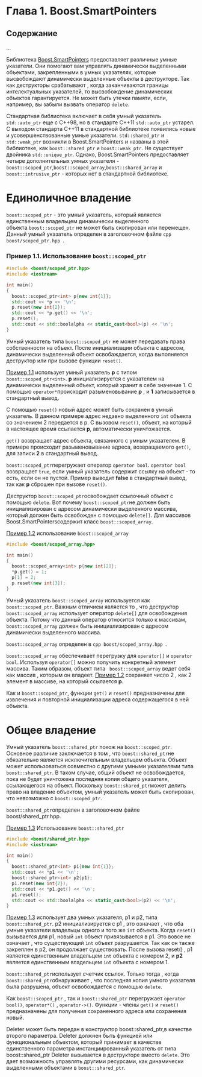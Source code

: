 # Глава 1. Boost.SmartPointers
## Содержание
...

Библиотека [Boost.SmartPointers](http://www.boost.org/doc/libs/1_62_0/libs/smart_ptr/smart_ptr.htm) предоставляет различные умные указатели. Они помогают вам управлять динамически выделенными объектами, закрепленными в умных указателях, которые высвобождают динамически выделенные объекты в деструкторе. Так как деструкторы срабатывают , когда заканчиваются границы интелектуальных указателей, то высвобождение динамических объектов гарантируется. Не может быть утечки памяти, если, например, вы забыли вызвать оператор `delete`.  


Стандартная библиотека включает в себя умный указатель `std::auto_ptr` еще с C++98, но в стандарте C++11 `std::auto_ptr` устарел. С выходом стандарта C++11 в стандартной библиотеке появились новые и усовершенствованные умные указатели. `std::shared_ptr` и `std::weak_ptr` возникли в Boost.SmartPointers и названы в этой библиотеке, как `boost::shared_ptr` и `boost::weak_ptr`. Не существует двойника `std::unique_ptr`. Однако, Boost.SmartPointers предоставляет четыре дополнительных умных указателя -       `boost::scoped_ptr`,`boost::scoped_array`,`boost::shared_array` и `boost::intrusive_ptr` - которых нет в стандартной библиотеке.


# Единоличное владение
`boost::scoped_ptr` - это умный указатель, который является единственным владельцем динамически выделенного объекта.`boost::scoped_ptr` не может быть скопирован или перемещен. Данный умный указатель определен в заголовочном файле ```cpp boost/scoped_ptr.hpp ```.

<a id="ex.scoped_ptr_01"></a>
### Пример 1.1. Использование `boost::scoped_ptr`

```cpp
#include <boost/scoped_ptr.hpp>
#include <iostream>

int main()
{
  boost::scoped_ptr<int> p{new int{1}};
  std::cout << *p << '\n';
  p.reset(new int{2});
  std::cout << *p.get() << '\n';
  p.reset();
  std::cout << std::boolalpha << static_cast<bool>(p) << '\n';
}
```
Умный указатель типа `boost::scoped_ptr` не может передавать права собственности на объект. После инициализации объекта с адресом, динамически выделенный объект освобаждается, когда выполняется деструктор или при вызове функции `reset()`.

[Пример 1.1](#ex.scoped_ptr_01) использует умный указатель **p** с типом `boost::scoped_ptr<int>`. **p** инициализируется с указателем на динамически выделенный объект, который хранит в себе значение 1. С помощью `operator*`происходит разыменовывание **p** , и **1** записывается в стандартный вывод.

С помощью `reset()` новый адрес может быть сохранен в умный указатель. В данном примере адрес недавно выделенного `int` объекта со значением 2 передается в p. С вызовом `reset()`, объект, на который в настоящее время ссылается **p**, автоматически уничтожается.

`get()` возвращает адрес объекта, связанного с умным указателем. В примере происходит разыменовывание адреса, возвращаемого `get()`, для записи **2** в стандартный вывод.

`boost::scoped_ptr`перегружает оператор `operator bool`. `operator bool` возвращает `true`, если умный указатель содержит ссылку на объект - то есть, если он не пустой. Пример выводит **false** в стандартный вывод, так как **p** сброшен при вызове `reset()`.

Деструктор `boost::scoped_ptr`освобождает ссылочный объект с помощью `delete`. Вот почему `boost::scoped_ptr`не должен быть инициализирован с адресом динамически выделенного массива, который должен быть освобожден с помощью `delete[]`. Для массивов Boost.SmartPointersсодержит класс `boost::scoped_array`.

[Пример 1.2](#ex.scoped_array_01) использование `boost::scoped_array`
```cpp
#include <boost/scoped_array.hpp>

int main()
{
  boost::scoped_array<int> p{new int[2]};
  *p.get() = 1;
  p[1] = 2;
  p.reset(new int[3]);
}
```
Умный указатель `boost::scoped_array` используется как `boost::scoped_ptr`. Важным отличием является то , что деструктор `boost::scoped_array` использует оператор `delete[]` для освобождения объекта. Потому что данный оператор относится только к массивам, `boost::scoped_array` должен быть инициализирован с адресом динамически выделенного массива.

`boost::scoped_array` определен в ```cpp boost/scoped_array.hpp ```.

`boost::scoped_array` обеспечивает перегрузку для `operator[]` и `operator bool`. Используя `operator[]` можно получить конкретный элемент массива. Таким образом, объект типа ` boost::scoped_array` ведет себя как массив , которым он владеет. [Пример 1.2](#ex.scoped_array_01) сохраняет число 2 , как 2 элемент в массиве, на который ссылается **p**.

Как и `boost::scoped_ptr`, функции `get()` и `reset()` предназначены для извлечения и повторной инициализации адреса содержащегося в ней объекта.

# Общее владение
Умный указатель `boost::shared_ptr` похож на `boost::scoped_ptr`. Основное различие заключается в том , что `boost::shared_ptr`не обязательно является исключительным владельцем объекта. Объект может использоваться совместно с другими умными указателями типа `boost::shared_ptr`. В таком случае, общий объект не освобождается, пока не будет уничтожена последняя копия общего указателя, ссылающегося на объект. Поскольку `boost::shared_ptr`может делить право на владение объектом, умный указатель может быть скопирован, что невозможно с `boost::scoped_ptr`.

`boost::shared_ptr`определен в заголовочном файле boost/shared_ptr.hpp.

[Пример 1.3](#ex.shared_ptr_01) Использование `boost::shared_ptr`

```cpp     
#include <boost/shared_ptr.hpp>
#include <iostream>

int main()
{
  boost::shared_ptr<int> p1{new int{1}};
  std::cout << *p1 << '\n';
  boost::shared_ptr<int> p2{p1};
  p1.reset(new int{2});
  std::cout << *p1.get() << '\n';
  p1.reset();
  std::cout << std::boolalpha << static_cast<bool>(p2) << '\n';
}
```

[Пример 1.3](#ex.shared_ptr_01) использует два умных указателя, p1 и p2, типа `boost::shared_ptr`. p2 инициализируется с p1 , это означает , что оба умные указатели владельцы одного и того же `int` объекта. Когда `reset()` вызывается для p1, новый `int` объект привязывается в p1. Это вовсе не означает , что существующий `int` объект разрушается. Так как он также закреплен в p2, он продолжает существовать. После вызова reset() , p1 является единственным владельцем `int` объекта с номером 2, и **р2** является единственным владельцем `int` объекта с номером 1.  

`boost::shared_ptr`использует счетчик ссылок. Только тогда , когда `boost::shared_ptr`обнаруживает , что последняя копия умного указателя была разрушена, объект освобождается с помощью `delete`.

Как `boost::scoped_ptr` , так и `boost::shared_ptr` перегружает `operator bool()`, `operator*()` , `operator->()`. Функции - члены `get()` и `reset()` предназначены для получения сохраненного адреса или сохранения новый.

 Deleter может быть передан в конструктор boost::shared_ptr,в качестве второго параметра. Deleter должнен быть функцией или функциональным объектом, который принимает в качестве единственного параметра инстанциированный указатель от типа boost::shared_ptr Deleter вызывается в деструкторе вместо `delete`. Это дает возможность управлять другими ресурсами, как динамически выделенными объектами в `boost::shared_ptr`.

